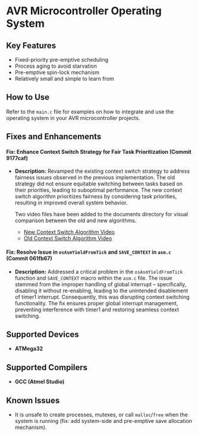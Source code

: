 # AVR Microcontroller Operating System

## Key Features
* Fixed-priority pre-emptive scheduling
* Process aging to avoid starvation
* Pre-emptive spin-lock mechanism
* Relatively small and simple to learn from

## How to Use
Refer to the `main.c` file for examples on how to integrate and use the operating system in your AVR microcontroller projects.

## Fixes and Enhancements
#### Fix: Enhance Context Switch Strategy for Fair Task Prioritization (Commit 9177caf)

- **Description:**
  Revamped the existing context switch strategy to address fairness issues observed in the previous implementation. The old strategy did not ensure equitable switching between tasks based on their priorities, leading to suboptimal performance. The new context switch algorithm prioritizes fairness by considering task priorities, resulting in improved overall system behavior.

  Two video files have been added to the documents directory for visual comparison between the old and new algorithms.
  - [New Context Switch Algorithm Video](./documents/new_context_switch_algorithm.mp4)
  - [Old Context Switch Algorithm Video](./documents/old_context_switch_algorithm.mp4)

#### Fix: Resolve Issue in `osAsmYieldFromTick` and `SAVE_CONTEXT` in `asm.c` (Commit 061fb67)

- **Description:**
  Addressed a critical problem in the `osAsmYieldFromTick` function and `SAVE_CONTEXT` macro within the `asm.c` file. The issue stemmed from the improper handling of global interrupt – specifically, disabling it without re-enabling, leading to the unintended disablement of timer1 interrupt. Consequently, this was disrupting context switching functionality. The fix ensures proper global interrupt management, preventing interference with timer1 and restoring seamless context switching.

## Supported Devices
- **ATMega32**

## Supported Compilers
- **GCC (Atmel Studio)**

## Known Issues
- It is unsafe to create processes, mutexes, or call `malloc`/`free` when the system is running (fix: add system-side and pre-emptive save allocation mechanism).
